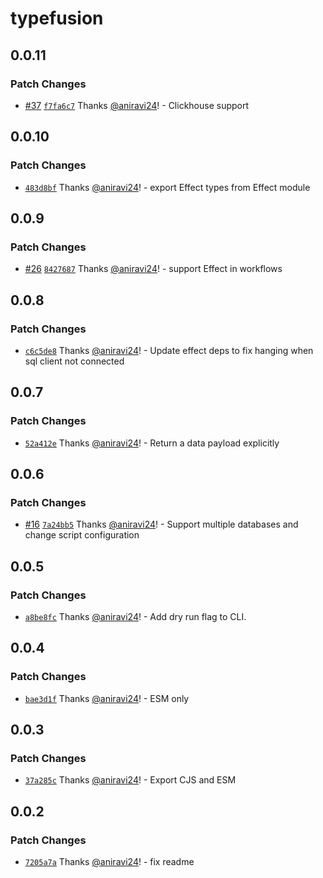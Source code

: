 # typefusion

## 0.0.11

### Patch Changes

- [#37](https://github.com/aniravi24/typefusion/pull/37) [`f7fa6c7`](https://github.com/aniravi24/typefusion/commit/f7fa6c7f47b10fc1e1dc6071a36fa31b90a908c5) Thanks [@aniravi24](https://github.com/aniravi24)! - Clickhouse support

## 0.0.10

### Patch Changes

- [`483d8bf`](https://github.com/aniravi24/typefusion/commit/483d8bf4db2c5e51d6478a9c07d8033cbfb2ee8a) Thanks [@aniravi24](https://github.com/aniravi24)! - export Effect types from Effect module

## 0.0.9

### Patch Changes

- [#26](https://github.com/aniravi24/typefusion/pull/26) [`8427687`](https://github.com/aniravi24/typefusion/commit/8427687d09fcc66cfd181021163811d54fbb9dcb) Thanks [@aniravi24](https://github.com/aniravi24)! - support Effect in workflows

## 0.0.8

### Patch Changes

- [`c6c5de8`](https://github.com/aniravi24/typefusion/commit/c6c5de86bd4ef8e03951567540d934f059d2ddc3) Thanks [@aniravi24](https://github.com/aniravi24)! - Update effect deps to fix hanging when sql client not connected

## 0.0.7

### Patch Changes

- [`52a412e`](https://github.com/aniravi24/typefusion/commit/52a412e0c44f22c7725ccf709b3bc9e24ed700cf) Thanks [@aniravi24](https://github.com/aniravi24)! - Return a data payload explicitly

## 0.0.6

### Patch Changes

- [#16](https://github.com/aniravi24/typefusion/pull/16) [`7a24bb5`](https://github.com/aniravi24/typefusion/commit/7a24bb53af8cda4ce81bbdfea853c34d7fd768a4) Thanks [@aniravi24](https://github.com/aniravi24)! - Support multiple databases and change script configuration

## 0.0.5

### Patch Changes

- [`a8be8fc`](https://github.com/aniravi24/typefusion/commit/a8be8fc15a05dd2489541f64e6858d7c08e77099) Thanks [@aniravi24](https://github.com/aniravi24)! - Add dry run flag to CLI.

## 0.0.4

### Patch Changes

- [`bae3d1f`](https://github.com/aniravi24/typefusion/commit/bae3d1fa04e7b2bb1f301030b75a51af6869fba2) Thanks [@aniravi24](https://github.com/aniravi24)! - ESM only

## 0.0.3

### Patch Changes

- [`37a285c`](https://github.com/aniravi24/typefusion/commit/37a285cec5416150541338e74370f15e53c3e3c9) Thanks [@aniravi24](https://github.com/aniravi24)! - Export CJS and ESM

## 0.0.2

### Patch Changes

- [`7205a7a`](https://github.com/aniravi24/typefusion/commit/7205a7aa885722ede2777e316041229ab3abf5a9) Thanks [@aniravi24](https://github.com/aniravi24)! - fix readme
